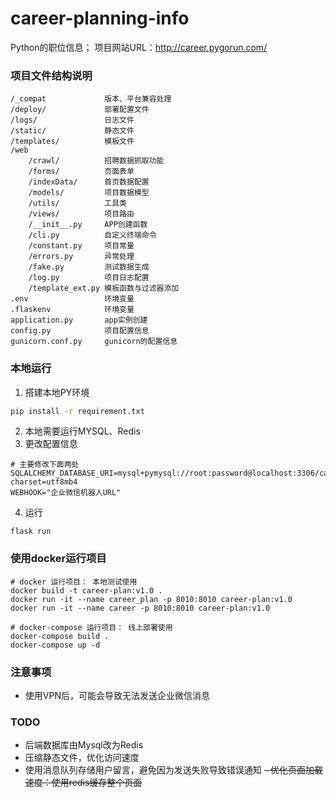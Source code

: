 # career-planning-info
Python的职位信息；
项目网站URL：http://career.pygorun.com/

### 项目文件结构说明
```text
/_compat             版本、平台兼容处理
/deploy/             部署配置文件
/logs/               日志文件
/static/             静态文件
/templates/          模板文件
/web
    /crawl/          招聘数据抓取功能
    /forms/          页面表单
    /indexData/      首页数据配置
    /models/         项目数据模型
    /utils/          工具类
    /views/          项目路由
    /__init__.py     APP创建函数
    /cli.py          自定义终端命令
    /constant.py     项目常量
    /errors.py       异常处理
    /fake.py         测试数据生成
    /log.py          项目日志配置
    /template_ext.py 模板函数与过滤器添加
.env                 环境变量
.flaskenv            环境变量
application.py       app实例创建
config.py            项目配置信息
gunicorn.conf.py     gunicorn的配置信息

```

### 本地运行
1. 搭建本地PY环境
```bash
pip install -r requirement.txt
```
2. 本地需要运行MYSQL、Redis
3. 更改配置信息
```shell script
# 主要修改下面两处
SQLALCHEMY_DATABASE_URI=mysql+pymysql://root:password@localhost:3306/career_plan_service?charset=utf8mb4
WEBHOOK="企业微信机器人URL"
```

4. 运行
```shell script
flask run
```


### 使用docker运行项目
```shell script
# docker 运行项目： 本地测试使用
docker build -t career-plan:v1.0 .
docker run -it --name career_plan -p 8010:8010 career-plan:v1.0
docker run -it --name career -p 8010:8010 career-plan:v1.0

# docker-compose 运行项目： 线上部署使用
docker-compose build .
docker-compose up -d
```

### 注意事项
- 使用VPN后，可能会导致无法发送企业微信消息


### TODO
- 后端数据库由Mysql改为Redis
- 压缩静态文件，优化访问速度
- 使用消息队列存储用户留言，避免因为发送失败导致错误通知
~~- 优化页面加载速度：使用redis缓存整个页面~~
